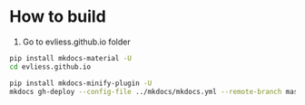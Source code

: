 # How to build

1. Go to evliess.github.io folder

```bash
pip install mkdocs-material -U 
cd evliess.github.io

pip install mkdocs-minify-plugin -U
mkdocs gh-deploy --config-file ../mkdocs/mkdocs.yml --remote-branch master
```